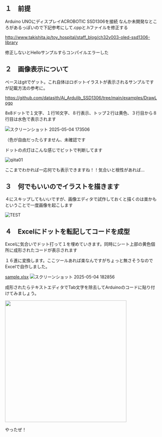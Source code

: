 ## １　前提
Arduino UNOにディスプレイACROBOTIC SSD1306を接続
なんか未開発なところがあるっぽいので下記参考にして.cppと.hファイルを修正する

http://www.takishita.jp/toy_hospital/staff_blog/ch32v003-oled-ssd1306-library
  
修正しないとHelloサンプルすらコンパイルエラーした
  
## ２　画像表示について
ベースはgitでゲット。これ自体はロボットイラストが表示されるサンプルですが記載方法の参考に。
  
https://github.com/datasith/Ai_Ardulib_SSD1306/tree/main/examples/DrawLogo

8x8ドットで１文字、１行16文字、８行表示、トップ２行は黄色、３行目から８行目は水色で表示されます
  
![スクリーンショット 2025-05-04 173506](https://github.com/user-attachments/assets/d02e15ed-cd8f-4dd3-a839-19930fc84290)

（色が自由だったらすません、未確認です

ドットの点灯はこんな感じでビットで判断してます
  
![qiita01](https://github.com/user-attachments/assets/c7a0590c-b82c-4020-84dd-1e1da222690e)


ここまでわかれば一応何でも表示できますね！！気合いと根性があれば…
  
## ３　何でもいいのでイラストを描きます
４にスキップしてもいいですが、画像エディタで試作しておくと描くのは楽かもということで一度画像を起こします

![TEST](https://github.com/user-attachments/assets/422a0a1c-061c-4ef2-8f75-71f683f3423c)

## ４　Excelにドットを転記してコードを成型
Excelに気合いでドット打って１を埋めていきます。同時にシート上部の黄色個所に成形されたコードが表示されます

１６進に変換します。ここツールあれば楽なんですがちょっと無さそうなのでExcelで自作しました。

[sample.xlsx](https://github.com/user-attachments/files/20026852/sample.xlsx)
![スクリーンショット 2025-05-04 182856](https://github.com/user-attachments/assets/acc29776-1994-4e76-bda8-8d07caea9180)

成形されたらテキストエディタでTab文字を除去してArduinoのコードに貼り付けてみましょう。
  
<img width=400 src="https://github.com/user-attachments/assets/bc6ce12a-7248-40e1-93bd-4e32c7fe36d1">

やったぜ！
  

